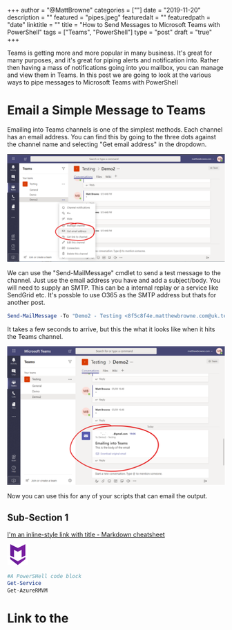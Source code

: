 +++
author = "@MattBrowne"
categories = [""]
date = "2019-11-20"
description = ""
featured = "pipes.jpeg"
featuredalt = ""
featuredpath = "date"
linktitle = ""
title = "How to Send Messages to Microsoft Teams with PowerShell"
tags = ["Teams", "PowerShell"]
type = "post"
draft = "true"
+++

Teams is getting more and more popular in many business.  It's great for many purposes, and it's great for piping alerts and notification into.  Rather then having a mass of notifications going into you mailbox, you can manage and view them in Teams.  In this post we are going to look at the various ways to pipe messages to Microsoft Teams with PowerShell

# Email a Simple Message to Teams

Emailing into Teams channels is one of the simplest methods.  Each channel has an email address.  You can find this by going to the three dots against the channel name and selecting "Get email address" in the dropdown.

![](2019-11-20-17-04-47.png)

We can use the "Send-MailMessage" cmdlet to send a test message to the channel.  Just use the email address you have and add a subject/body.  You will need to supply an SMTP.  This can be a internal replay or a service like SendGrid etc.  It's possble to use O365 as the SMTP address but thats for another post.

```PowerShell
Send-MailMessage -To "Demo2 - Testing <8f5c8f4e.matthewbrowne.com@uk.teams.ms>" -Subject "Emailing to Teams" -Body "This is the body of the email" -SmtpServer smtp.corp.com
```
It takes a few seconds to arrive, but this the what it looks like when it hits the Teams channel.

![](2019-11-20-19-09-33.png)

Now you can use this for any of your scripts that can email the output.

## Sub-Section 1

[I'm an inline-style link with title - Markdown cheatsheet](https://github.com/adam-p/markdown-here/wiki/Markdown-Cheatsheet "Google's Homepage")

![alt text](https://github.com/adam-p/markdown-here/raw/master/src/common/images/icon48.png "Image")


```PowerShell
#A PowerSHell code block
Get-Service
Get-AzureRMVM
```

# Link to the 